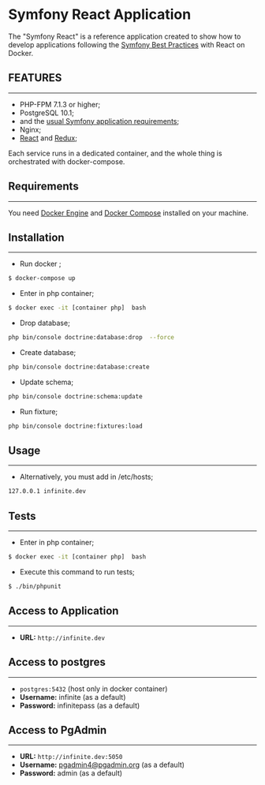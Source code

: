Symfony React Application
========================

The "Symfony React" is a reference application created to show how
to develop applications following the [Symfony Best Practices][1] with React on Docker.

## FEATURES
------------

  * PHP-FPM 7.1.3 or higher;
  * PostgreSQL 10.1;
  * and the [usual Symfony application requirements][2];
  * Nginx;
  * [React][4] and [Redux][7];

Each service runs in a dedicated container, and the whole thing is orchestrated with docker-compose.

## Requirements
---------------

You need [Docker Engine][5] and [Docker Compose][6] installed on your machine.

## Installation
---------------

* Run docker ;

```bash
$ docker-compose up
```

* Enter in php container;

```bash
$ docker exec -it [container php]  bash
```

* Drop database;

```bash
php bin/console doctrine:database:drop  --force 
```

* Create database;

```bash
php bin/console doctrine:database:create 
```

* Update schema;

```bash
php bin/console doctrine:schema:update 
```

* Run fixture;

```bash
php bin/console doctrine:fixtures:load
```

## Usage
-----

* Alternatively, you must add in /etc/hosts;

```bash
127.0.0.1 infinite.dev
```

## Tests
--------

* Enter in php container;

```bash
$ docker exec -it [container php]  bash
```

* Execute this command to run tests;

```bash
$ ./bin/phpunit
```

## Access to Application
------------------------

* **URL:** `http://infinite.dev`

## Access to postgres
---------------------

* `postgres:5432` (host only in docker container)
* **Username:** infinite (as a default)
* **Password:** infinitepass (as a default)

## Access to PgAdmin
--------------------

* **URL:** `http://infinite.dev:5050`
* **Username:** pgadmin4@pgadmin.org (as a default)
* **Password:** admin (as a default)

[1]: https://symfony.com/doc/current/best_practices/index.html
[2]: https://symfony.com/doc/current/reference/requirements.html
[4]: https://reactjs.org/
[5]: https://docs.docker.com/engine/
[6]: https://docs.docker.com/compose/
[7]: https://redux.js.org/

